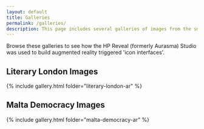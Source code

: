 ```yaml
---
layout: default
title: Galleries
permalink: /galleries/
description: This page includes several galleries of images from the smart learning augmented reality working processes, journey AR interfaces and others.
---
```


Browse these galleries to see how the HP Reveal (formerly Aurasma) Studio was used to build augmented reality triggered 'icon interfaces'.

## Literary London Images

{% include gallery.html folder="literary-london-ar" %}

## Malta Democracy Images

{% include gallery.html folder="malta-democracy-ar" %}
